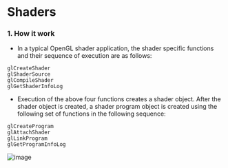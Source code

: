 <h1> Shaders </h1>

### 1. How it work
- In a typical OpenGL shader application, the shader specific functions and their sequence of execution are as follows:
```shell
glCreateShader
glShaderSource
glCompileShader
glGetShaderInfoLog
```
- Execution of the above four functions creates a shader object. After the shader object is created, a shader program object is created using the following set of functions in the following sequence:
```shell
glCreateProgram
glAttachShader
glLinkProgram
glGetProgramInfoLog
```
![image](https://user-images.githubusercontent.com/32474027/114003664-e6d37200-9898-11eb-969f-addeefa6987a.png)
